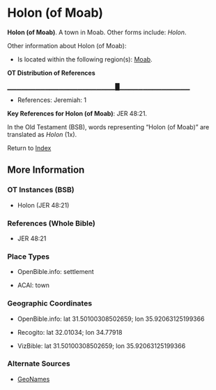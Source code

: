 # Holon (of Moab)
**Holon (of Moab)**. 
A town in Moab. 
Other forms include: 
*Holon*. 




Other information about Holon (of Moab):


* Is located within the following region(s): 
[Moab](Moab.md). 


**OT Distribution of References**

▁▁▁▁▁▁▁▁▁▁▁▁▁▁▁▁▁▁▁▁▁▁▁█▁▁▁▁▁▁▁▁▁▁▁▁▁▁▁
* References: Jeremiah: 1



**Key References for Holon (of Moab)**: 
JER 48:21. 


In the Old Testament (BSB), words representing “Holon (of Moab)” are translated as 
*Holon* (1x). 




Return to [Index](00-Index.md)

## More Information

### OT Instances (BSB)

* Holon (JER 48:21)



### References (Whole Bible)

* JER 48:21


### Place Types

* OpenBible.info: settlement

* ACAI: town



### Geographic Coordinates

* OpenBible.info: lat 31.50100308502659; lon 35.92063125199366

* Recogito: lat 32.01034; lon 34.77918

* VizBible: lat 31.50100308502659; lon 35.92063125199366



### Alternate Sources

* [GeoNames](http://sws.geonames.org/294751)



